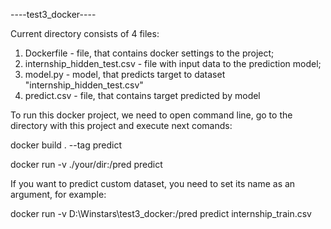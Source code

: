 ----test3_docker----

Current directory consists of 4 files:

1. Dockerfile - file, that contains docker settings to the project;
2. internship_hidden_test.csv - file with input data to the prediction model;
3. model.py - model, that predicts target to dataset "internship_hidden_test.csv"
4. predict.csv - file, that contains target predicted by model

To run this docker project, we need to open command line, go to the directory with this project and execute next comands:

docker build . --tag predict

docker run -v ./your/dir:/pred predict

If you want to predict custom dataset, you need to set its name as an argument, for example:

docker run -v D:\Winstars\test3_docker:/pred predict internship_train.csv

